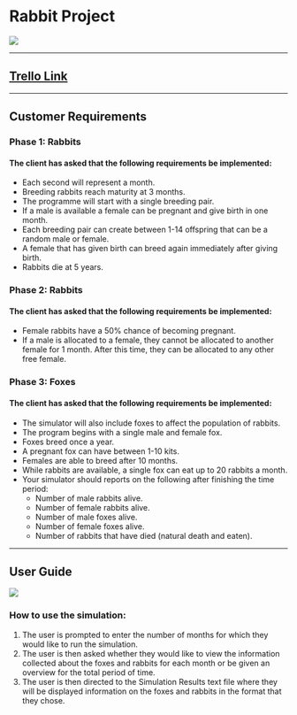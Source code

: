 # Rabbit Project

![](https://media.giphy.com/media/YQCp9d6HrlnoI/giphy.gif)

----

## [Trello Link](https://trello.com/b/DXMhTeja/team-awesome)

----

## Customer Requirements

### Phase 1: Rabbits  
#### The client has asked that the following requirements be implemented:
- Each second will represent a month.
- Breeding rabbits reach maturity at 3 months.
- The programme will start with a single breeding pair.
- If a male is available a female can be pregnant and give birth in one month.
- Each breeding pair can create between 1-14 offspring that can be a random male or female.
- A female that has given birth can breed again immediately after giving birth.
- Rabbits die at 5 years.

### Phase 2: Rabbits
#### The client has asked that the following requirements be implemented:
- Female rabbits have a 50% chance of becoming pregnant.
- If a male is allocated to a female, they cannot be allocated to another female for 1 month. After this time, they can be allocated to any other free female.

### Phase 3: Foxes
#### The client has asked that the following requirements be implemented:
- The simulator will also include foxes to affect the population of rabbits.
- The program begins with a single male and female fox.
- Foxes breed once a year.
- A pregnant fox can have between 1-10 kits.
- Females are able to breed after 10 months.
- While rabbits are available, a single fox can eat up to 20 rabbits a month.
- Your simulator should reports on the following after finishing the time period:      
    - Number of male rabbits alive.
    - Number of female rabbits alive.
    - Number of male foxes alive.
    - Number of female foxes alive.
    - Number of rabbits that have died (natural death and eaten).
    
----

## User Guide

![](https://www.babyanimalzoo.com/wp-content/uploads/2012/01/fox-babies-cubs.png)

### How to use the simulation:	
1. The user is prompted to enter the number of months for which they would like to run the simulation.
1. The user is then asked whether they would like to view the information collected about the foxes and rabbits for each month or be given an overview for the total period of time.
1. The user is then directed to the Simulation Results text file where they will be displayed information on the foxes and rabbits in the format that they chose.
